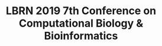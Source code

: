 ---
layout: post
title: LBRN 2019 7th Conference on Computational Biology & Bioinformatics
categories: events
eventDate: April 5-6, 2019
startTime: 9:00am
endTime: 4:30pm
description: The 6th Annual Louisiana Conference on Computational Biology and Bioinformatics will be held on April 5 - 6, 2019 at the LSU Digital Media Center. The conference is co-sponsored by the Louisiana Biomedical Research Network (LBRN), the LSU-Tulane Center for Experimental Infectious Disease Research (CEIDR), LSU Center for Computation and Technology (CCT) and the LSU Office of Research and Economic Development (ORED). The conference aims to expose Louisiana to the cutting edge of Computational Biology, Bioinformatics Research and Applications while also providing a platform for exchange of information and technical knowledge among Louisiana-based scientists involved in different aspects of computational biology & bioinformatics. April 5 - 6, 2019, Save the Dates!
---